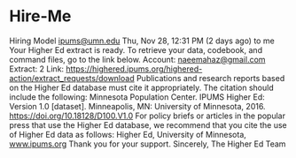 # Hire-Me
Hiring Model ipums@umn.edu Thu, Nov 28, 12:31 PM (2 days ago) to me Your Higher Ed extract is ready. To retrieve your data, codebook, and command files, go to the link below. Account: naeemahaz@gmail.com Extract: 2 Link: https://highered.ipums.org/highered-action/extract_requests/download Publications and research reports based on the Higher Ed database must cite it appropriately. The citation should include the following: Minnesota Population Center. IPUMS Higher Ed: Version 1.0 [dataset]. Minneapolis, MN: University of Minnesota, 2016. https://doi.org/10.18128/D100.V1.0 For policy briefs or articles in the popular press that use the Higher Ed database, we recommend that you cite the use of Higher Ed data as follows: Higher Ed, University of Minnesota, www.ipums.org Thank you for your support. Sincerely, The Higher Ed Team
